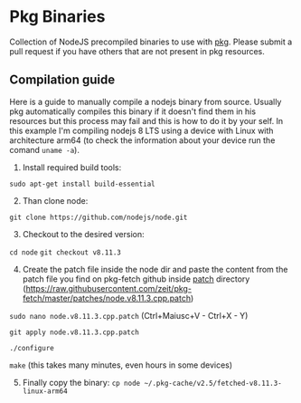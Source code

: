 # Pkg Binaries

Collection of NodeJS precompiled binaries to use with [pkg][207006e9]. Please submit a pull request if you have others that are not present in pkg resources.


## Compilation guide

Here is a guide to manually compile a nodejs binary from source.
Usually pkg automatically compiles this binary if it doesn't find them in his resources but this process may fail and this is how to do it by your self. In this example I'm compiling nodejs 8 LTS using a device with Linux with architecture arm64 (to check the information about your device run the comand `uname -a`).

1. Install required build tools:

`sudo apt-get install build-essential`

2. Than clone node:

`git clone https://github.com/nodejs/node.git`

3. Checkout to the desired version:

`cd node`
`git checkout v8.11.3`

4. Create the patch file inside the node dir and paste the content from the patch file you find on pkg-fetch github inside [patch][a9bdf3ee] directory (https://raw.githubusercontent.com/zeit/pkg-fetch/master/patches/node.v8.11.3.cpp.patch)


`sudo nano node.v8.11.3.cpp.patch` (Ctrl+Maiusc+V - Ctrl+X - Y)

`git apply node.v8.11.3.cpp.patch`

`./configure`

`make` (this takes many minutes, even hours in some devices)

5. Finally copy the binary:
`cp node ~/.pkg-cache/v2.5/fetched-v8.11.3-linux-arm64`



[207006e9]: https://github.com/zeit/pkg "Zeit Pkg"

[a9bdf3ee]: https://github.com/zeit/pkg-fetch/tree/master/patches "Patch"
